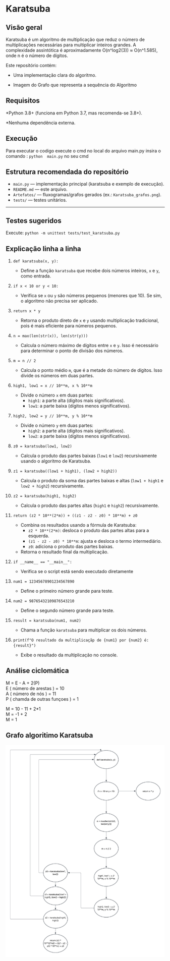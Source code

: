 # Karatsuba #

## Visão geral ##
Karatsuba é um algoritmo de multiplicação que reduz o número de multiplicações necessárias para multiplicar inteiros grandes. A complexidade assintótica é aproximadamente O(n^log2(3)) ≈ O(n^1.585), onde n é o número de dígitos.

Este repositório contém:

* Uma implementação clara do algoritmo.

* Imagem do Grafo que representa a sequência do Algoritmo


## Requisitos ##

*Python 3.8+ (funciona em Python 3.7, mas recomenda-se 3.8+).

*Nenhuma dependência externa.

## Execução ##
Para executar o codigo execute o cmd no local do arquivo main.py 
insira o comando :
`python  main.py`
no seu cmd 


## Estrutura recomendada do repositório

- `main.py`            — implementação principal (karatsuba e exemplo de execução).
- `README.md`          — este arquivo.
- `Artefatos/`         — fluxogramas/grafos gerados (ex.: `Karatsuba_grafos.png`).
- `tests/`             — testes unitários.

---

## Testes sugeridos ##

Execute:
`python -m unittest tests/test_karatsuba.py`


## Explicação linha a linha ##

1. `def karatsuba(x, y):`
   - Define a função `karatsuba` que recebe dois números inteiros, `x` e `y`, como entrada.

2. `if x < 10 or y < 10:`
   - Verifica se `x` ou `y` são números pequenos (menores que 10). Se sim, o algoritmo não precisa ser aplicado.

3. `return x * y`
   - Retorna o produto direto de `x` e `y` usando multiplicação tradicional, pois é mais eficiente para números pequenos.

4. `n = max(len(str(x)), len(str(y)))`
   - Calcula o número máximo de dígitos entre `x` e `y`. Isso é necessário para determinar o ponto de divisão dos números.

5. `m = n // 2`
   - Calcula o ponto médio `m`, que é a metade do número de dígitos. Isso divide os números em duas partes.

6. `high1, low1 = x // 10**m, x % 10**m`
   - Divide o número `x` em duas partes:
     - `high1`: a parte alta (dígitos mais significativos).
     - `low1`: a parte baixa (dígitos menos significativos).

7. `high2, low2 = y // 10**m, y % 10**m`
   - Divide o número `y` em duas partes:
     - `high2`: a parte alta (dígitos mais significativos).
     - `low2`: a parte baixa (dígitos menos significativos).

8. `z0 = karatsuba(low1, low2)`
   - Calcula o produto das partes baixas (`low1` e `low2`) recursivamente usando o algoritmo de Karatsuba.

9. `z1 = karatsuba((low1 + high1), (low2 + high2))`
   - Calcula o produto da soma das partes baixas e altas (`low1 + high1` e `low2 + high2`) recursivamente.

10. `z2 = karatsuba(high1, high2)`
    - Calcula o produto das partes altas (`high1` e `high2`) recursivamente.

11. `return (z2 * 10**(2*m)) + ((z1 - z2 - z0) * 10**m) + z0`
    - Combina os resultados usando a fórmula de Karatsuba:
      - `z2 * 10**(2*m)`: desloca o produto das partes altas para a esquerda.
      - `(z1 - z2 - z0) * 10**m`: ajusta e desloca o termo intermediário.
      - `z0`: adiciona o produto das partes baixas.
    - Retorna o resultado final da multiplicação.

12. `if __name__ == "__main__":`
    - Verifica se o script está sendo executado diretamente 

13. `num1 = 12345678901234567890`
    - Define o primeiro número grande para teste.

14. `num2 = 98765432109876543210`
    - Define o segundo número grande para teste.

15. `result = karatsuba(num1, num2)`
    - Chama a função `karatsuba` para multiplicar os dois números.

16. `print(f"O resultado da multiplicaçãp de {num1} por {num2} é: {result}")`
    - Exibe o resultado da multiplicação no console.

## Análise ciclomática ##
M = E - A + 2(P)  
E ( número de arestas ) = 10   
A ( número de nós ) = 11  
P ( chamda de outras funçoes ) = 1  

M = 10 - 11 + 2*1  
M = -1 + 2  
M = 1  


## Grafo algoritimo Karatsuba ##
![Grafo do algoritimo](./Artefatos/Karatsuba_grafos.png)

